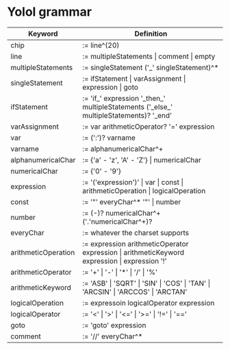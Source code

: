 # Yolol grammar

|Keyword |Definition |
|--|--|
chip |:= line^(20)
line |:= multipleStatements \| comment \| empty
multipleStatements |:= singleStatement ('\_' singleStatement)^\*
singleStatement |:= ifStatement \| varAssignment \| expression \| goto
ifStatement |:= 'if\_' expression '\_then\_' multipleStatements ('\_else\_' multipleStatements)? '\_end'
varAssignment |:= var arithmeticOperator? '=' expression
var |:= (':')? varname
varname |:= alphanumericalChar^+
alphanumericalChar |:= \{'a' - 'z', 'A' - 'Z'\} \| numericalChar
numericalChar |:= \{'0' - '9'\}
expression |:= '('expression')' \| var \| const \| arithmeticOperation \| logicalOperation
const |:= '"' everyChar^\* '"' \| number
number |:= (-)? numericalChar^+ ('.'numericalChar^+)?
everyChar |:= whatever the charset supports
arithmeticOperation |:= expression arithmeticOperator expression \| arithmeticKeyword expression \| expression '!'
arithmeticOperator |:= '+' \| '-' \| '\*' \| '/' \| '%'
arithmeticKeyword |:= 'ASB' \| 'SQRT' \| 'SIN' \| 'COS' \| 'TAN' \| 'ARCSIN' \| 'ARCCOS' \| 'ARCTAN'
logicalOperation |:= expressoin logicalOperator expression
logicalOperator |:= '<' \| '>' \| '<=' \| '>=' \| '!=' \| '=='
goto |:= 'goto' expression
comment |:= '//' everyChar^\*
